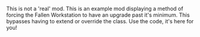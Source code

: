 

This is not a 'real' mod. This is an example mod displaying a method of forcing the Fallen Workstation to have an upgrade past it's minimum. This bypasses having to extend or override the class. Use the code, it's here for you!

